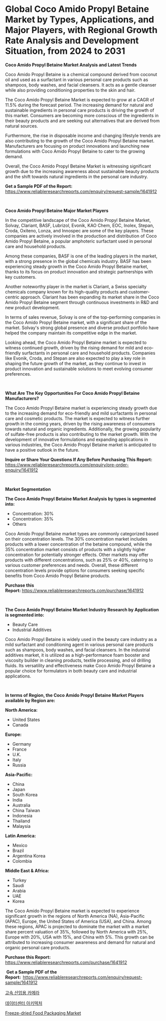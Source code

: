 <p><h1>Global Coco Amido Propyl Betaine Market by Types, Applications, and Major Players, with Regional Growth Rate Analysis and Development Situation, from 2024 to 2031</h1></p><p><strong>Coco Amido Propyl Betaine Market Analysis and Latest Trends</strong></p>
<p><p>Coco Amido Propyl Betaine is a chemical compound derived from coconut oil and used as a surfactant in various personal care products such as shampoos, body washes, and facial cleansers. It acts as a gentle cleanser while also providing conditioning properties to the skin and hair.</p><p>The Coco Amido Propyl Betaine Market is expected to grow at a CAGR of 11.5% during the forecast period. The increasing demand for natural and sustainable ingredients in personal care products is driving the growth of this market. Consumers are becoming more conscious of the ingredients in their beauty products and are seeking out alternatives that are derived from natural sources.</p><p>Furthermore, the rise in disposable income and changing lifestyle trends are also contributing to the growth of the Coco Amido Propyl Betaine market. Manufacturers are focusing on product innovations and launching new formulations with Coco Amido Propyl Betaine to cater to the growing demand.</p><p>Overall, the Coco Amido Propyl Betaine Market is witnessing significant growth due to the increasing awareness about sustainable beauty products and the shift towards natural ingredients in the personal care industry.</p></p>
<p><strong>Get a Sample PDF of the Report:&nbsp;</strong> <a href="https://www.reliableresearchreports.com/enquiry/request-sample/1641912">https://www.reliableresearchreports.com/enquiry/request-sample/1641912</a></p>
<p>&nbsp;</p>
<p><strong>Coco Amido Propyl Betaine Major Market Players</strong></p>
<p><p>In the competitive landscape of the Coco Amido Propyl Betaine Market, Solvay, Clariant, BASF, Lubrizol, Evonik, KAO Chem, EOC, Inolex, Stepan, Croda, Oxiteno, Lonza, and Innospec are some of the key players. These companies are actively involved in the production and distribution of Coco Amido Propyl Betaine, a popular amphoteric surfactant used in personal care and household products.</p><p>Among these companies, BASF is one of the leading players in the market, with a strong presence in the global chemicals industry. BASF has been experiencing steady growth in the Coco Amido Propyl Betaine market, thanks to its focus on product innovation and strategic partnerships with key customers.</p><p>Another noteworthy player in the market is Clariant, a Swiss specialty chemicals company known for its high-quality products and customer-centric approach. Clariant has been expanding its market share in the Coco Amido Propyl Betaine segment through continuous investments in R&D and new product development.</p><p>In terms of sales revenue, Solvay is one of the top-performing companies in the Coco Amido Propyl Betaine market, with a significant share of the market. Solvay's strong global presence and diverse product portfolio have helped the company maintain its competitive edge in the market.</p><p>Looking ahead, the Coco Amido Propyl Betaine market is expected to witness continued growth, driven by the rising demand for mild and eco-friendly surfactants in personal care and household products. Companies like Evonik, Croda, and Stepan are also expected to play a key role in shaping the future growth of the market, as they continue to invest in product innovation and sustainable solutions to meet evolving consumer preferences.</p></p>
<p>&nbsp;</p>
<p><strong>What Are The Key Opportunities For Coco Amido Propyl Betaine Manufacturers?</strong></p>
<p><p>The Coco Amido Propyl Betaine market is experiencing steady growth due to the increasing demand for eco-friendly and mild surfactants in personal care and cosmetic products. The market is expected to witness further growth in the coming years, driven by the rising awareness of consumers towards natural and organic ingredients. Additionally, the growing popularity of sulfate-free products is also contributing to the market growth. With the development of innovative formulations and expanding applications in various industries, the Coco Amido Propyl Betaine market is anticipated to have a positive outlook in the future.</p></p>
<p><strong>Inquire or Share Your Questions If Any Before Purchasing This Report:</strong> <a href="https://www.reliableresearchreports.com/enquiry/pre-order-enquiry/1641912">https://www.reliableresearchreports.com/enquiry/pre-order-enquiry/1641912</a></p>
<p>&nbsp;</p>
<p><strong>Market Segmentation</strong></p>
<p><strong>The Coco Amido Propyl Betaine Market Analysis by types is segmented into:</strong></p>
<p><ul><li>Concentration: 30%</li><li>Concentration: 35%</li><li>Others</li></ul></p>
<p><p>Coco Amido Propyl Betaine market types are commonly categorized based on their concentration levels. The 30% concentration market includes products with a lower concentration of the betaine compound, while the 35% concentration market consists of products with a slightly higher concentration for potentially stronger effects. Other markets may offer products with different concentrations, such as 25% or 40%, catering to various customer preferences and needs. Overall, these different concentration levels provide options for consumers seeking specific benefits from Coco Amido Propyl Betaine products.</p></p>
<p><strong>Purchase this Report:&nbsp;</strong><a href="https://www.reliableresearchreports.com/purchase/1641912">https://www.reliableresearchreports.com/purchase/1641912</a></p>
<p>&nbsp;</p>
<p><strong>The Coco Amido Propyl Betaine Market Industry Research by Application is segmented into:</strong></p>
<p><ul><li>Beauty Care</li><li>Industrial Additives</li></ul></p>
<p><p>Coco Amido Propyl Betaine is widely used in the beauty care industry as a mild surfactant and conditioning agent in various personal care products such as shampoos, body washes, and facial cleansers. In the industrial additives market, it is utilized as a high-performance foam booster and viscosity builder in cleaning products, textile processing, and oil drilling fluids. Its versatility and effectiveness make Coco Amido Propyl Betaine a popular choice for formulators in both beauty care and industrial applications.</p></p>
<p>&nbsp;</p>
<p><strong>In terms of Region, the Coco Amido Propyl Betaine Market Players available by Region are:</strong></p>
<p>
    <p> <strong> North America: </strong>
        <ul>
            <li>United States</li>
            <li>Canada</li>
        </ul>
        </p> 
    <p> <strong> Europe: </strong>
        <ul>
            <li>Germany</li>
            <li>France</li>
            <li>U.K.</li>
            <li>Italy</li>
            <li>Russia</li>
        </ul>
        </p> 
    <p> <strong> Asia-Pacific: </strong>
        <ul>
            <li>China</li>
            <li>Japan</li>
            <li>South Korea</li>
            <li>India</li>
            <li>Australia</li>
            <li>China Taiwan</li>
            <li>Indonesia</li>
            <li>Thailand</li>
            <li>Malaysia</li>
        </ul>
        </p> 
    <p> <strong> Latin America: </strong>
        <ul>
            <li>Mexico</li>
            <li>Brazil</li>
            <li>Argentina Korea</li>
            <li>Colombia</li>
        </ul>
        </p> 
    <p> <strong> Middle East & Africa: </strong>
        <ul>
            <li>Turkey</li>
            <li>Saudi</li>
            <li>Arabia</li>
            <li>UAE</li>
            <li>Korea</li>
        </ul>
    </p>
    </p>
<p><p>The Coco Amido Propyl Betaine market is expected to experience significant growth in the regions of North America (NA), Asia-Pacific (APAC), Europe, the United States of America (USA), and China. Among these regions, APAC is projected to dominate the market with a market share percent valuation of 35%, followed by North America with 25%, Europe with 20%, USA with 15%, and China with 5%. This growth can be attributed to increasing consumer awareness and demand for natural and organic personal care products.</p></p>
<p><strong>Purchase this Report: </strong><a href="https://www.reliableresearchreports.com/purchase/1641912">https://www.reliableresearchreports.com/purchase/1641912</a></p>
<p>&nbsp;<strong>Get a Sample PDF of the Report:&nbsp;&nbsp;</strong><a href="https://www.reliableresearchreports.com/enquiry/request-sample/1641912">https://www.reliableresearchreports.com/enquiry/request-sample/1641912</a></p>
<p><strong></strong></p>
<p><p><a href="https://medium.com/@snake68678/%EA%B3%A0%EC%86%8D-%EC%82%B0%EC%97%85%EC%9A%A9-%EC%B9%B4%EB%A9%94%EB%9D%BC-%EC%8B%9C%EC%9E%A5-%EC%A1%B0%EC%82%AC-%EB%B3%B4%EA%B3%A0%EC%84%9C-2024%EB%85%84%EB%B6%80%ED%84%B0-2031%EB%85%84%EA%B9%8C%EC%A7%80%EC%9D%98-%EC%97%AD%EC%82%AC-%EB%B0%8F-%EC%98%88%EC%B8%A1-209e62ca2b21">고속 산업용 카메라</a></p><p><a href="https://medium.com/@snake68678/%EB%8D%B0%EC%9D%B4%ED%84%B0-%EC%84%BC%ED%84%B0-%EC%95%84%ED%82%A4%ED%85%8D%EC%B2%98-%EC%8B%9C%EC%9E%A5-%EC%8B%9C%EC%9E%A5-cagr-%EC%8B%9C%EC%9E%A5-%EB%8F%99%ED%96%A5-%EB%B0%8F-%EC%84%B1%EC%9E%A5-%EC%A0%84%EB%9E%B5%EC%97%90-%EB%8C%80%ED%95%9C-%ED%86%B5%EC%B0%B0%EB%A0%A5-d0d66b3bcd10">데이터센터 아키텍처</a></p><p><a href="https://woozy-pyroraptor-a1f.notion.site/Freeze-dried-Food-Packaging-Market-with-the-goal-of-estimating-the-market-size-and-future-growth-pot-4155c10f54ba4ada83e3f09a13d7daa1">Freeze-dried Food Packaging Market</a></p></p>
